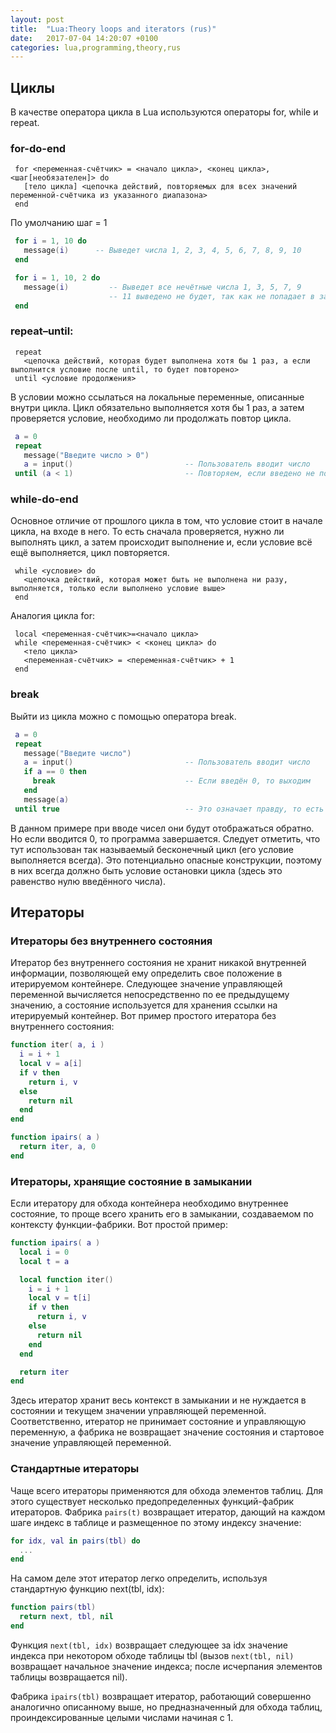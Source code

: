 ```yaml
---
layout: post
title:  "Lua:Theory loops and iterators (rus)"
date:   2017-07-04 14:20:07 +0100
categories: lua,programming,theory,rus
---
```


## Циклы
В качестве оператора цикла в Lua используются операторы for, while и repeat.

### for-do-end
```
 for <переменная-счётчик> = <начало цикла>, <конец цикла>, <шаг[необязателен]> do
   [тело цикла] <цепочка действий, повторяемых для всех значений переменной-счётчика из указанного диапазона>
 end
```
По умолчанию шаг = 1
```lua
 for i = 1, 10 do
   message(i)      -- Выведет числа 1, 2, 3, 4, 5, 6, 7, 8, 9, 10
 end
```
```lua
 for i = 1, 10, 2 do
   message(i)         -- Выведет все нечётные числа 1, 3, 5, 7, 9
                      -- 11 выведено не будет, так как не попадает в заданные пределы
 end
```

### repeat–until:
```
 repeat
   <цепочка действий, которая будет выполнена хотя бы 1 раз, а если выполнится условие после until, то будет повторено>
 until <условие продолжения>
```
В условии можно ссылаться на локальные переменные, описанные внутри цикла. Цикл обязательно выполняется хотя бы 1 раз, а затем проверяется условие, необходимо ли продолжать повтор цикла.

```lua
 a = 0
 repeat
   message("Введите число > 0")
   a = input()                         -- Пользователь вводит число
 until (a < 1)                         -- Повторяем, если введено не положительное число
```

### while-do-end 
Основное отличие от прошлого цикла в том, что условие стоит в начале цикла, на входе в него. То есть сначала проверяется, нужно ли выполнять цикл, а затем происходит выполнение и, если условие всё ещё выполняется, цикл повторяется.
```
 while <условие> do
   <цепочка действий, которая может быть не выполнена ни разу, выполняется, только если выполнено условие выше>
 end
```
Аналогия цикла for:
```
 local <переменная-счётчик>=<начало цикла>
 while <переменная-счётчик> < <конец цикла> do
   <тело цикла>
   <переменная-счётчик> = <переменная-счётчик> + 1
 end
```
### break
Выйти из цикла можно с помощью оператора break.
```lua
 a = 0
 repeat
   message("Введите число")
   a = input()                         -- Пользователь вводит число
   if a == 0 then
     break                             -- Если введён 0, то выходим
   end
   message(a)
 until true                            -- Это означает правду, то есть цикл будет выполняться всегда, если его не остановить
```
В данном примере при вводе чисел они будут отображаться обратно. Но если вводится 0, то программа завершается. Следует отметить, что тут использован так называемый бесконечный цикл (его условие выполняется всегда). Это потенциально опасные конструкции, поэтому в них всегда должно быть условие остановки цикла (здесь это равенство нулю введённого числа).

## Итераторы
### Итераторы без внутреннего состояния

Итератор без внутреннего состояния не хранит никакой внутренней информации, позволяющей ему определить свое положение в итерируемом контейнере. Следующее значение управляющей переменной вычисляется непосредственно по ее предыдущему значению, а состояние используется для хранения ссылки на итерируемый контейнер. Вот пример простого итератора без внутреннего состояния:
```lua
function iter( a, i )
  i = i + 1
  local v = a[i]
  if v then
    return i, v
  else
    return nil
  end
end

function ipairs( a )
  return iter, a, 0
end
```
### Итераторы, хранящие состояние в замыкании

Если итератору для обхода контейнера необходимо внутреннее состояние, то проще всего хранить его в замыкании, создаваемом по контексту функции-фабрики. Вот простой пример:
```lua
function ipairs( a )
  local i = 0
  local t = a

  local function iter()
    i = i + 1
    local v = t[i]
    if v then
      return i, v
    else
      return nil
    end
  end

  return iter
end
```
Здесь итератор хранит весь контекст в замыкании и не нуждается в состоянии и текущем значении управляющей переменной. Соответственно, итератор не принимает состояние и управляющую переменную, а фабрика не возвращает значение состояния и стартовое значение управляющей переменной.

### Стандартные итераторы

Чаще всего итераторы применяются для обхода элементов таблиц. Для этого существует несколько предопределенных функций-фабрик итераторов. Фабрика ```pairs(t)``` возвращает итератор, дающий на каждом шаге индекс в таблице и размещенное по этому индексу значение:
```lua
for idx, val in pairs(tbl) do
  ...
end
```
На самом деле этот итератор легко определить, используя стандартную функцию next(tbl, idx):
```lua
function pairs(tbl)
  return next, tbl, nil
end
```
Функция ```next(tbl, idx)``` возвращает следующее за idx значение индекса при некотором обходе таблицы tbl (вызов ```next(tbl, nil)``` возвращает начальное значение индекса; после исчерпания элементов таблицы возвращается nil).

Фабрика ```ipairs(tbl)``` возвращает итератор, работающий совершенно аналогично описанному выше, но предназначенный для обхода таблиц, проиндексированные целыми числами начиная с 1.

